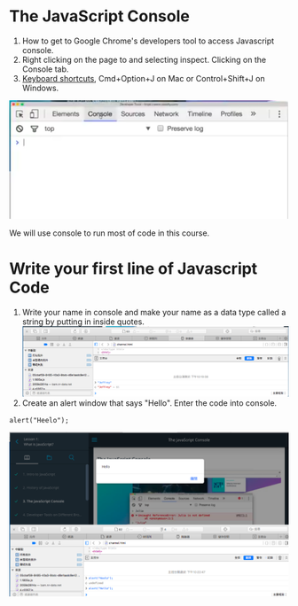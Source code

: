 # The JavaScript Console
1. How to get to Google Chrome's developers tool to access Javascript console. 
 1. Right clicking on the page to and selecting inspect. Clicking on the Console tab.
 2. [Keyboard shortcuts](https://developers.google.com/web/tools/chrome-devtools/shortcuts), Cmd+Option+J on Mac or Control+Shift+J on Windows.
 
![](/assets/theJavascriptConsole_1.png)

We will use console to run most of code in this course.

# Write your first line of Javascript Code
1. Write your name in console and make your name as a data type called a string by putting in inside quotes.
![](/assets/theJavascriptConsole_2.png)
2. Create an alert window that says "Hello". Enter the code into console.

```
alert("Heelo");
```

![](/assets/theJavascriptConsole_3.png)